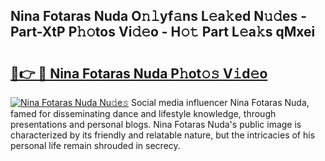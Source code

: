 ## Nina Fotaras Nuda O𝚗𝚕yf𝚊ns L𝚎a𝚔ed N𝚞𝚍es - Part-XtP P𝚑𝚘tos Vi𝚍𝚎o - H𝚘𝚝 Part L𝚎a𝚔s qMxei

# <h2><a href="http://kf1320.oniu.top/?m=Nina+Fotaras+Nuda">🔗👉 🔴 Nina Fotaras Nuda P𝚑ot𝚘𝚜 V𝚒d𝚎o</a></h2>

[![Nina Fotaras Nuda Nu𝚍e𝚜](https://i.imgur.com/0qMVB7G.gif)](http://kf1320.oniu.top/?m=Nina+Fotaras+Nuda)
Social media influencer Nina Fotaras Nuda, famed for disseminating dance and lifestyle knowledge, through presentations and personal blogs. Nina Fotaras Nuda's public image is characterized by its friendly and relatable nature, but the intricacies of his personal life remain shrouded in secrecy.  
